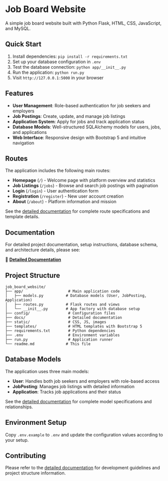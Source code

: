 # Job Board Website

A simple job board website built with Python Flask, HTML, CSS, JavaScript, and MySQL.

## Quick Start

1. Install dependencies: `pip install -r requirements.txt`
2. Set up your database configuration in `.env`
3. Test the database connection: `python app/__init__.py`
4. Run the application: `python run.py`
5. Visit `http://127.0.0.1:5000` in your browser

## Features

- **User Management**: Role-based authentication for job seekers and employers
- **Job Postings**: Create, update, and manage job listings
- **Application System**: Apply for jobs and track application status
- **Database Models**: Well-structured SQLAlchemy models for users, jobs, and applications
- **Web Interface**: Responsive design with Bootstrap 5 and intuitive navigation

## Routes

The application includes the following main routes:
- **Homepage** (`/`) - Welcome page with platform overview and statistics
- **Job Listings** (`/jobs`) - Browse and search job postings with pagination
- **Login** (`/login`) - User authentication form
- **Registration** (`/register`) - New user account creation
- **About** (`/about`) - Platform information and mission

See the [detailed documentation](docs/detailed_explanation.md#routes-and-templates) for complete route specifications and template details.

## Documentation

For detailed project documentation, setup instructions, database schema, and architecture details, please see:

📖 **[Detailed Documentation](docs/detailed_explanation.md)**

## Project Structure

```
job_board_website/
├── app/                    # Main application code
│   ├── models.py          # Database models (User, JobPosting, Application)
│   ├── routes.py          # Flask routes and views
│   └── __init__.py        # App factory with database setup
├── config/                 # Configuration files
├── docs/                   # Detailed documentation
├── static/                 # CSS, JS, images
├── templates/              # HTML templates with Bootstrap 5
├── requirements.txt        # Python dependencies
├── .env                    # Environment variables
├── run.py                  # Application runner
└── readme.md              # This file
```

## Database Models

The application uses three main models:
- **User**: Handles both job seekers and employers with role-based access
- **JobPosting**: Manages job listings with detailed information
- **Application**: Tracks job applications and their status

See the [detailed documentation](docs/detailed_explanation.md#database-models) for complete model specifications and relationships.

## Environment Setup

Copy `.env.example` to `.env` and update the configuration values according to your setup.

## Contributing

Please refer to the [detailed documentation](docs/detailed_explanation.md) for development guidelines and project structure information.